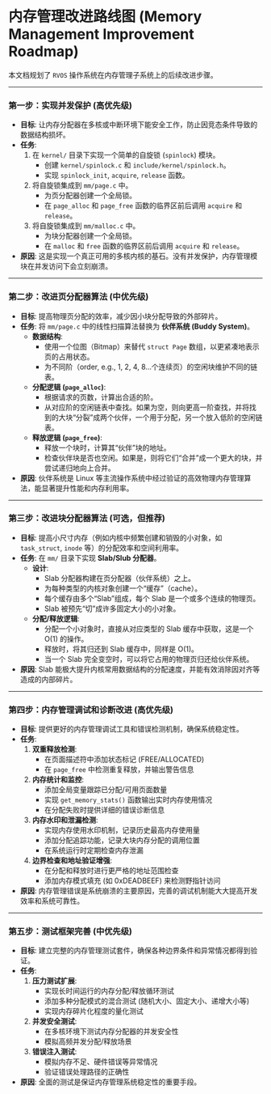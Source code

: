 # 内存管理改进路线图 (Memory Management Improvement Roadmap)

本文档规划了 `RVOS` 操作系统在内存管理子系统上的后续改进步骤。

---

### 第一步：实现并发保护 (高优先级)

- **目标**: 让内存分配器在多核或中断环境下能安全工作，防止因竞态条件导致的数据结构损坏。
- **任务**:
    1.  在 `kernel/` 目录下实现一个简单的自旋锁 (`spinlock`) 模块。
        -   创建 `kernel/spinlock.c` 和 `include/kernel/spinlock.h`。
        -   实现 `spinlock_init`, `acquire`, `release` 函数。
    2.  将自旋锁集成到 `mm/page.c` 中。
        -   为页分配器创建一个全局锁。
        -   在 `page_alloc` 和 `page_free` 函数的临界区前后调用 `acquire` 和 `release`。
    3.  将自旋锁集成到 `mm/malloc.c` 中。
        -   为块分配器创建一个全局锁。
        -   在 `malloc` 和 `free` 函数的临界区前后调用 `acquire` 和 `release`。
- **原因**: 这是实现一个真正可用的多核内核的基石。没有并发保护，内存管理模块在并发访问下会立刻崩溃。

---

### 第二步：改进页分配器算法 (中优先级)

- **目标**: 提高物理页分配的效率，减少因小块分配导致的外部碎片。
- **任务**: 将 `mm/page.c` 中的线性扫描算法替换为 **伙伴系统 (Buddy System)**。
    -   **数据结构**:
        -   使用一个位图（Bitmap）来替代 `struct Page` 数组，以更紧凑地表示页的占用状态。
        -   为不同阶（order, e.g., 1, 2, 4, 8...个连续页）的空闲块维护不同的链表。
    -   **分配逻辑 (`page_alloc`)**:
        -   根据请求的页数，计算出合适的阶。
        -   从对应阶的空闲链表中查找。如果为空，则向更高一阶查找，并将找到的大块“分裂”成两个伙伴，一个用于分配，另一个放入低阶的空闲链表。
    -   **释放逻辑 (`page_free`)**:
        -   释放一个块时，计算其“伙伴”块的地址。
        -   检查伙伴块是否也空闲。如果是，则将它们“合并”成一个更大的块，并尝试递归地向上合并。
- **原因**: 伙伴系统是 Linux 等主流操作系统中经过验证的高效物理内存管理算法，能显著提升性能和内存利用率。

---

### 第三步：改进块分配器算法 (可选，但推荐)

- **目标**: 提高小尺寸内存（例如内核中频繁创建和销毁的小对象，如 `task_struct`, `inode` 等）的分配效率和空间利用率。
- **任务**: 在 `mm/` 目录下实现 **Slab/Slub 分配器**。
    -   **设计**:
        -   Slab 分配器构建在页分配器（伙伴系统）之上。
        -   为每种类型的内核对象创建一个“缓存”（cache）。
        -   每个缓存由多个“Slab”组成，每个 Slab 是一个或多个连续的物理页。
        -   Slab 被预先“切”成许多固定大小的小对象。
    -   **分配/释放逻辑**:
        -   分配一个小对象时，直接从对应类型的 Slab 缓存中获取，这是一个 O(1) 的操作。
        -   释放时，将其归还到 Slab 缓存中，同样是 O(1)。
        -   当一个 Slab 完全变空时，可以将它占用的物理页归还给伙伴系统。
- **原因**: Slab 能极大提升内核常用数据结构的分配速度，并能有效消除因对齐等造成的内部碎片。

---

### 第四步：内存管理调试和诊断改进 (高优先级)

- **目标**: 提供更好的内存管理调试工具和错误检测机制，确保系统稳定性。
- **任务**:
    1. **双重释放检测**:
        - 在页面描述符中添加状态标记 (FREE/ALLOCATED)
        - 在 `page_free` 中检测重复释放，并输出警告信息
    2. **内存统计和监控**:
        - 添加全局变量跟踪已分配/可用页面数量
        - 实现 `get_memory_stats()` 函数输出实时内存使用情况
        - 在分配失败时提供详细的错误诊断信息
    3. **内存水印和泄漏检测**:
        - 实现内存使用水印机制，记录历史最高内存使用量
        - 添加分配追踪功能，记录大块内存分配的调用位置
        - 在系统运行时定期检查内存泄漏
    4. **边界检查和地址验证增强**:
        - 在分配和释放时进行更严格的地址范围检查
        - 添加内存模式填充 (如 0xDEADBEEF) 来检测野指针访问
- **原因**: 内存管理错误是系统崩溃的主要原因，完善的调试机制能大大提高开发效率和系统可靠性。

---

### 第五步：测试框架完善 (中优先级)

- **目标**: 建立完整的内存管理测试套件，确保各种边界条件和异常情况都得到验证。
- **任务**:
    1. **压力测试扩展**:
        - 实现长时间运行的内存分配/释放循环测试
        - 添加多种分配模式的混合测试 (随机大小、固定大小、递增大小等)
        - 实现内存碎片化程度的量化测试
    2. **并发安全测试**:
        - 在多核环境下测试内存分配器的并发安全性
        - 模拟高频并发分配/释放场景
    3. **错误注入测试**:
        - 模拟内存不足、硬件错误等异常情况
        - 验证错误处理路径的正确性
- **原因**: 全面的测试是保证内存管理系统稳定性的重要手段。

